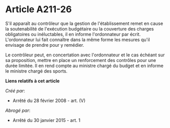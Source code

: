 # Article A211-26

S'il apparaît au contrôleur que la gestion de l'établissement remet en cause la soutenabilité de l'exécution budgétaire ou la
couverture des charges obligatoires ou inéluctables, il en informe l'ordonnateur par écrit. L'ordonnateur lui fait connaître
dans la même forme les mesures qu'il envisage de prendre pour y remédier.

Le contrôleur peut, en concertation avec l'ordonnateur et le cas échéant sur sa proposition, mettre en place un renforcement
des contrôles pour une durée limitée. Il en rend compte au ministre chargé du budget et en informe le ministre chargé des
sports.

**Liens relatifs à cet article**

_Créé par_:

  - Arrêté du 28 février 2008 - art. (V)

_Abrogé par_:

  - Arrêté du 30 janvier 2015 - art. 1
